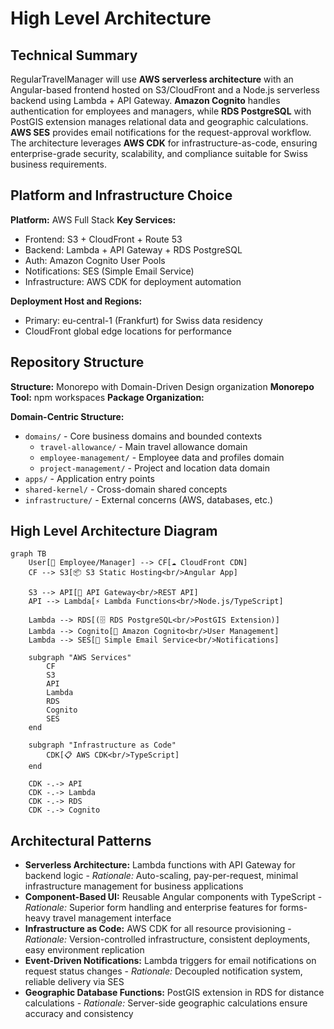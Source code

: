 # High Level Architecture

## Technical Summary

RegularTravelManager will use **AWS serverless architecture** with an Angular-based frontend hosted on S3/CloudFront and a Node.js serverless backend using Lambda + API Gateway. **Amazon Cognito** handles authentication for employees and managers, while **RDS PostgreSQL** with PostGIS extension manages relational data and geographic calculations. **AWS SES** provides email notifications for the request-approval workflow. The architecture leverages **AWS CDK** for infrastructure-as-code, ensuring enterprise-grade security, scalability, and compliance suitable for Swiss business requirements.

## Platform and Infrastructure Choice

**Platform:** AWS Full Stack
**Key Services:** 
- Frontend: S3 + CloudFront + Route 53
- Backend: Lambda + API Gateway + RDS PostgreSQL
- Auth: Amazon Cognito User Pools
- Notifications: SES (Simple Email Service)  
- Infrastructure: AWS CDK for deployment automation

**Deployment Host and Regions:** 
- Primary: eu-central-1 (Frankfurt) for Swiss data residency
- CloudFront global edge locations for performance

## Repository Structure

**Structure:** Monorepo with Domain-Driven Design organization
**Monorepo Tool:** npm workspaces
**Package Organization:**

**Domain-Centric Structure:**
- `domains/` - Core business domains and bounded contexts
  - `travel-allowance/` - Main travel allowance domain
  - `employee-management/` - Employee data and profiles domain
  - `project-management/` - Project and location data domain
- `apps/` - Application entry points  
- `shared-kernel/` - Cross-domain shared concepts
- `infrastructure/` - External concerns (AWS, databases, etc.)

## High Level Architecture Diagram

```mermaid
graph TB
    User[👤 Employee/Manager] --> CF[☁️ CloudFront CDN]
    CF --> S3[📦 S3 Static Hosting<br/>Angular App]
    
    S3 --> API[🚀 API Gateway<br/>REST API]
    API --> Lambda[⚡ Lambda Functions<br/>Node.js/TypeScript]
    
    Lambda --> RDS[(🗄️ RDS PostgreSQL<br/>PostGIS Extension)]
    Lambda --> Cognito[🔐 Amazon Cognito<br/>User Management]
    Lambda --> SES[📧 Simple Email Service<br/>Notifications]
    
    subgraph "AWS Services"
        CF
        S3
        API
        Lambda
        RDS
        Cognito
        SES
    end
    
    subgraph "Infrastructure as Code"
        CDK[📋 AWS CDK<br/>TypeScript]
    end
    
    CDK -.-> API
    CDK -.-> Lambda
    CDK -.-> RDS
    CDK -.-> Cognito
```

## Architectural Patterns

- **Serverless Architecture:** Lambda functions with API Gateway for backend logic - _Rationale:_ Auto-scaling, pay-per-request, minimal infrastructure management for business applications
- **Component-Based UI:** Reusable Angular components with TypeScript - _Rationale:_ Superior form handling and enterprise features for forms-heavy travel management interface
- **Infrastructure as Code:** AWS CDK for all resource provisioning - _Rationale:_ Version-controlled infrastructure, consistent deployments, easy environment replication
- **Event-Driven Notifications:** Lambda triggers for email notifications on request status changes - _Rationale:_ Decoupled notification system, reliable delivery via SES
- **Geographic Database Functions:** PostGIS extension in RDS for distance calculations - _Rationale:_ Server-side geographic calculations ensure accuracy and consistency

